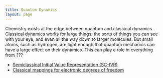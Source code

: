 ```yaml
---
title: Quantum Dynamics
layout: page
---
```


Chemistry exists at the edge between quantum and classical dynamics.
Classical dynamics works for large things: the sorts of things you can see
with your eye, and even all the way down to larger molecules. But small
atoms, such as hydrogen, are light enough that quantum mechanics can have a
large effect on their dynamics. This can play a role in everything from ???

* [Semiclassical Initial Value Representation (SC-IVR)](../scivr)
* [Classical mappings for electronic degrees of
  freedom](../classical-mappings)
